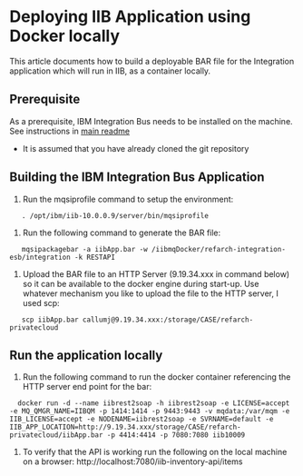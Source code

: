 # Deploying IIB Application using Docker locally

This article documents how to build a deployable BAR file for the Integration
application which will run in IIB, as a container locally.

## Prerequisite
As a prerequisite, IBM Integration Bus needs to be installed on the machine. See instructions
in [main readme](https://github.com/ibm-cloud-architecture/refarch-integration-esb#on-premise)  
* It is assumed that you have already cloned the git repository


## Building the IBM Integration Bus Application

1. Run the mqsiprofile command to setup the environment:
```
   . /opt/ibm/iib-10.0.0.9/server/bin/mqsiprofile
```
1. Run the following command to generate the BAR file:
```
   mqsipackagebar -a iibApp.bar -w /iibmqDocker/refarch-integration-esb/integration -k RESTAPI
```
1. Upload the BAR file to an HTTP Server (9.19.34.xxx in command below) so it can be available to the docker engine during start-up. Use whatever mechanism you like to upload the file to the HTTP server, I used scp:     
```
   scp iibApp.bar callumj@9.19.34.xxx:/storage/CASE/refarch-privatecloud   
```

## Run the application locally

1. Run the following command to run the docker container referencing the HTTP server end point for the bar:
```
  docker run -d --name iibrest2soap -h iibrest2soap -e LICENSE=accept -e MQ_QMGR_NAME=IIBQM -p 1414:1414 -p 9443:9443 -v mqdata:/var/mqm -e IIB_LICENSE=accept -e NODENAME=iibrest2soap -e SVRNAME=default -e IIB_APP_LOCATION=http://9.19.34.xxx/storage/CASE/refarch-privatecloud/iibApp.bar -p 4414:4414 -p 7080:7080 iib10009
```   

1. To verify that the API is working run the following on the local machine on a browser: http://localhost:7080/iib-inventory-api/items
